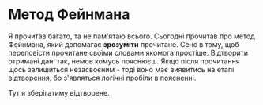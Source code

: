 # Метод Фейнмана

Я прочитав багато, та не пам'ятаю всього.
Сьогодні прочитав про метод Фейнмана, який допомагає **зрозуміти** прочитане.
Сенс в тому, щоб переповісти прочитане своїми словами якомога простіше.
Відтворити отримані дані так, немов комусь пояснюєш. Якщо після прочитання щось
залишиться незасвоєним - тоді воно має виявитись на етапі відтворення, бо з'являться
логічні пробіли в поясненні.

Тут я зберігатиму відтворене.
